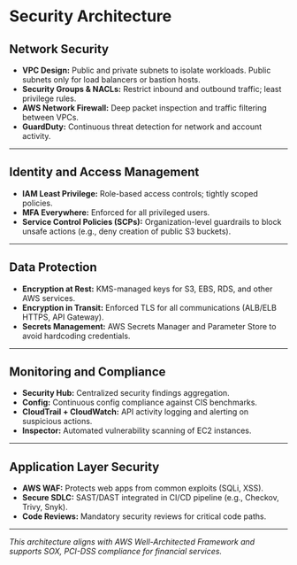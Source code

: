 # Security Architecture

## Network Security
- **VPC Design:** Public and private subnets to isolate workloads. Public subnets only for load balancers or bastion hosts.  
- **Security Groups & NACLs:** Restrict inbound and outbound traffic; least privilege rules.  
- **AWS Network Firewall:** Deep packet inspection and traffic filtering between VPCs.  
- **GuardDuty:** Continuous threat detection for network and account activity.

---

## Identity and Access Management
- **IAM Least Privilege:** Role-based access controls; tightly scoped policies.  
- **MFA Everywhere:** Enforced for all privileged users.  
- **Service Control Policies (SCPs):** Organization-level guardrails to block unsafe actions (e.g., deny creation of public S3 buckets).  

---

## Data Protection
- **Encryption at Rest:** KMS-managed keys for S3, EBS, RDS, and other AWS services.  
- **Encryption in Transit:** Enforced TLS for all communications (ALB/ELB HTTPS, API Gateway).  
- **Secrets Management:** AWS Secrets Manager and Parameter Store to avoid hardcoding credentials.

---

## Monitoring and Compliance
- **Security Hub:** Centralized security findings aggregation.  
- **Config:** Continuous config compliance against CIS benchmarks.  
- **CloudTrail + CloudWatch:** API activity logging and alerting on suspicious actions.  
- **Inspector:** Automated vulnerability scanning of EC2 instances.

---

## Application Layer Security
- **AWS WAF:** Protects web apps from common exploits (SQLi, XSS).  
- **Secure SDLC:** SAST/DAST integrated in CI/CD pipeline (e.g., Checkov, Trivy, Snyk).  
- **Code Reviews:** Mandatory security reviews for critical code paths.

---

*This architecture aligns with AWS Well-Architected Framework and supports SOX, PCI-DSS compliance for financial services.*
